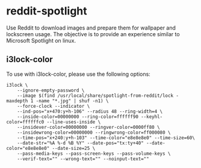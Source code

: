 # reddit-spotlight

Use Reddit to download images and prepare them for wallpaper and
lockscreen usage. The objective is to provide an experience similar
to Microsoft Spotlight on linux.

## i3lock-color

To use with i3lock-color, please use the following options:

```
i3lock \
	--ignore-empty-password \
	--image $(find /usr/local/share/spotlight-from-reddit/lock -maxdepth 1 -name "*.jpg" | shuf -n1) \
	--force-clock --indicator \
	--ind-pos="x+470:y+h-106" --radius 48 --ring-width=4 \
	--inside-color=00000000 --ring-color=ffffff90 --keyhl-color=ffffffc0 --line-uses-inside \
	--insidever-color=00000000 --ringver-color=0000ff80 \
	--insidewrong-color=00000000 --ringwrong-color=ff000080 \
	--time-pos="x+240:y+h-103" --time-color="e8e8e8e0" --time-size=60\
	--date-str="%A %-d %B %Y" --date-pos="tx:ty+40" --date-color="e8e8e8e0" --date-size=25 \
	--pass-media-keys --pass-screen-keys --pass-volume-keys \
	--verif-text="" --wrong-text="" --noinput-text=""
```
